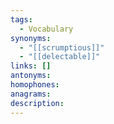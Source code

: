 ```yaml
---
tags:
  - Vocabulary
synonyms:
  - "[[scrumptious]]"
  - "[[delectable]]"
links: []
antonyms: 
homophones: 
anagrams: 
description:
---
```

